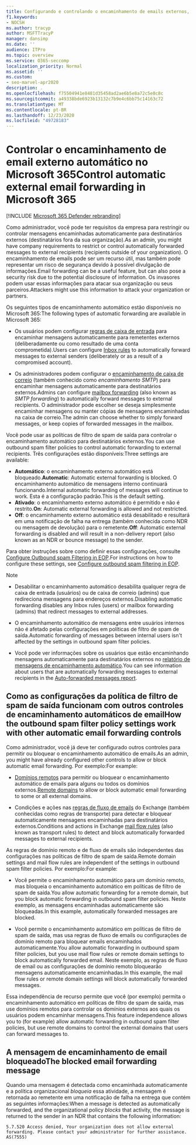 ```yaml
---
title: Configurando e controlando o encaminhamento de emails externos, encaminhamento automático, acesso de 5.7.520 negado, desabilitar o encaminhamento externo, o administrador desabilitou o encaminhamento externo, política antispam de saída
f1.keywords:
- NOCSH
ms.author: tracyp
author: MSFTTracyP
manager: dansimp
ms.date: ''
audience: ITPro
ms.topic: overview
ms.service: O365-seccomp
localization_priority: Normal
ms.assetid: ''
ms.custom:
- seo-marvel-apr2020
description: .
ms.openlocfilehash: f75504941e8481d35458ad2ae6b5e8a72c5e8c8c
ms.sourcegitcommit: a49338bde6923b13132c7b9e4c6bb75c14163c72
ms.translationtype: MT
ms.contentlocale: pt-BR
ms.lasthandoff: 12/23/2020
ms.locfileid: "49728183"
---
```

# <a name="control-automatic-external-email-forwarding-in-microsoft-365"></a><span data-ttu-id="88407-103">Controlar o encaminhamento de email externo automático no Microsoft 365</span><span class="sxs-lookup"><span data-stu-id="88407-103">Control automatic external email forwarding in Microsoft 365</span></span>

[!INCLUDE [Microsoft 365 Defender rebranding](../includes/microsoft-defender-for-office.md)]

<span data-ttu-id="88407-104">Como administrador, você pode ter requisitos da empresa para restringir ou controlar mensagens encaminhadas automaticamente para destinatários externos (destinatários fora da sua organização).</span><span class="sxs-lookup"><span data-stu-id="88407-104">As an admin, you might have company requirements to restrict or control automatically forwarded messages to external recipients (recipients outside of your organization).</span></span> <span data-ttu-id="88407-105">O encaminhamento de emails pode ser um recurso útil, mas também pode representar um risco de segurança devido à possível divulgação de informações.</span><span class="sxs-lookup"><span data-stu-id="88407-105">Email forwarding can be a useful feature, but can also pose a security risk due to the potential disclosure of information.</span></span> <span data-ttu-id="88407-106">Os invasores podem usar essas informações para atacar sua organização ou seus parceiros.</span><span class="sxs-lookup"><span data-stu-id="88407-106">Attackers might use this information to attack your organization or partners.</span></span>

<span data-ttu-id="88407-107">Os seguintes tipos de encaminhamento automático estão disponíveis no Microsoft 365:</span><span class="sxs-lookup"><span data-stu-id="88407-107">The following types of automatic forwarding are available in Microsoft 365:</span></span>

- <span data-ttu-id="88407-108">Os usuários podem configurar [regras de caixa de entrada](https://support.microsoft.com/office/c24f5dea-9465-4df4-ad17-a50704d66c59) para encaminhar mensagens automaticamente para remetentes externos (deliberadamente ou como resultado de uma conta comprometida).</span><span class="sxs-lookup"><span data-stu-id="88407-108">Users can configure [Inbox rules](https://support.microsoft.com/office/c24f5dea-9465-4df4-ad17-a50704d66c59) to automatically forward messages to external senders (deliberately or as a result of a compromised account).</span></span>

- <span data-ttu-id="88407-109">Os administradores podem configurar o [encaminhamento de caixa de correio](https://docs.microsoft.com/exchange/recipients-in-exchange-online/manage-user-mailboxes/configure-email-forwarding) (também conhecido como _encaminhamento SMTP_) para encaminhar mensagens automaticamente para destinatários externos.</span><span class="sxs-lookup"><span data-stu-id="88407-109">Admins can configure [mailbox forwarding](https://docs.microsoft.com/exchange/recipients-in-exchange-online/manage-user-mailboxes/configure-email-forwarding) (also known as _SMTP forwarding_) to automatically forward messages to external recipients.</span></span> <span data-ttu-id="88407-110">O administrador pode escolher se deseja simplesmente encaminhar mensagens ou manter cópias de mensagens encaminhadas na caixa de correio.</span><span class="sxs-lookup"><span data-stu-id="88407-110">The admin can choose whether to simply forward messages, or keep copies of forwarded messages in the mailbox.</span></span>

<span data-ttu-id="88407-111">Você pode usar as políticas de filtro de spam de saída para controlar o encaminhamento automático para destinatários externos.</span><span class="sxs-lookup"><span data-stu-id="88407-111">You can use outbound spam filter policies to control automatic forwarding to external recipients.</span></span> <span data-ttu-id="88407-112">Três configurações estão disponíveis:</span><span class="sxs-lookup"><span data-stu-id="88407-112">Three settings are available:</span></span>

- <span data-ttu-id="88407-113">**Automático**: o encaminhamento externo automático está bloqueado.</span><span class="sxs-lookup"><span data-stu-id="88407-113">**Automatic**: Automatic external forwarding is blocked.</span></span> <span data-ttu-id="88407-114">O encaminhamento automático de mensagens interno continuará funcionando.</span><span class="sxs-lookup"><span data-stu-id="88407-114">Internal automatic forwarding of messages will continue to work.</span></span> <span data-ttu-id="88407-115">Esta é a configuração padrão.</span><span class="sxs-lookup"><span data-stu-id="88407-115">This is the default setting.</span></span>
- <span data-ttu-id="88407-116">**Ativado**: o encaminhamento externo automático é permitido e não é restrito.</span><span class="sxs-lookup"><span data-stu-id="88407-116">**On**: Automatic external forwarding is allowed and not restricted.</span></span>
- <span data-ttu-id="88407-117">**Off**: o encaminhamento externo automático está desabilitado e resultará em uma notificação de falha na entrega (também conhecida como NDR ou mensagem de devolução) para o remetente.</span><span class="sxs-lookup"><span data-stu-id="88407-117">**Off**: Automatic external forwarding is disabled and will result in a non-delivery report (also known as an NDR or bounce message) to the sender.</span></span>

<span data-ttu-id="88407-118">Para obter instruções sobre como definir essas configurações, consulte [Configure Outbound spam Filtering in EOP](configure-the-outbound-spam-policy.md).</span><span class="sxs-lookup"><span data-stu-id="88407-118">For instructions on how to configure these settings, see [Configure outbound spam filtering in EOP](configure-the-outbound-spam-policy.md).</span></span>

> [!NOTE]
>
> - <span data-ttu-id="88407-119">Desabilitar o encaminhamento automático desabilita qualquer regra de caixa de entrada (usuários) ou de caixa de correio (admins) que redireciona mensagens para endereços externos.</span><span class="sxs-lookup"><span data-stu-id="88407-119">Disabling automatic forwarding disables any Inbox rules (users) or mailbox forwarding (admins) that redirect messages to external addresses.</span></span>
>
> - <span data-ttu-id="88407-120">O encaminhamento automático de mensagens entre usuários internos não é afetado pelas configurações em políticas de filtro de spam de saída.</span><span class="sxs-lookup"><span data-stu-id="88407-120">Automatic forwarding of messages between internal users isn't affected by the settings in outbound spam filter policies.</span></span>
>
> - <span data-ttu-id="88407-121">Você pode ver informações sobre os usuários que estão encaminhando mensagens automaticamente para destinatários externos no [relatório de mensagens de encaminhamento automático](mfi-auto-forwarded-messages-report.md).</span><span class="sxs-lookup"><span data-stu-id="88407-121">You can see information about users that are automatically forwarding messages to external recipients in the [Auto-forwarded messages report](mfi-auto-forwarded-messages-report.md).</span></span>

## <a name="how-the-outbound-spam-filter-policy-settings-work-with-other-automatic-email-forwarding-controls"></a><span data-ttu-id="88407-122">Como as configurações da política de filtro de spam de saída funcionam com outros controles de encaminhamento automáticos de email</span><span class="sxs-lookup"><span data-stu-id="88407-122">How the outbound spam filter policy settings work with other automatic email forwarding controls</span></span>

<span data-ttu-id="88407-123">Como administrador, você já deve ter configurado outros controles para permitir ou bloquear o encaminhamento automático de emails.</span><span class="sxs-lookup"><span data-stu-id="88407-123">As an admin, you might have already configured other controls to allow or block automatic email forwarding.</span></span> <span data-ttu-id="88407-124">Por exemplo:</span><span class="sxs-lookup"><span data-stu-id="88407-124">For example:</span></span>

- <span data-ttu-id="88407-125">[Domínios remotos](https://docs.microsoft.com/exchange/mail-flow-best-practices/remote-domains/remote-domains) para permitir ou bloquear o encaminhamento automático de emails para alguns ou todos os domínios externos.</span><span class="sxs-lookup"><span data-stu-id="88407-125">[Remote domains](https://docs.microsoft.com/exchange/mail-flow-best-practices/remote-domains/remote-domains) to allow or block automatic email forwarding to some or all external domains.</span></span>

- <span data-ttu-id="88407-126">Condições e ações nas [regras de fluxo de emails](https://docs.microsoft.com/exchange/security-and-compliance/mail-flow-rules/mail-flow-rules) do Exchange (também conhecidas como regras de transporte) para detectar e bloquear automaticamente mensagens encaminhadas para destinatários externos.</span><span class="sxs-lookup"><span data-stu-id="88407-126">Conditions and actions in Exchange [mail flow rules](https://docs.microsoft.com/exchange/security-and-compliance/mail-flow-rules/mail-flow-rules) (also known as transport rules) to detect and block automatically forwarded messages to external recipients.</span></span>

<span data-ttu-id="88407-127">As regras de domínio remoto e de fluxo de emails são independentes das configurações nas políticas de filtro de spam de saída.</span><span class="sxs-lookup"><span data-stu-id="88407-127">Remote domain settings and mail flow rules are independent of the settings in outbound spam filter policies.</span></span> <span data-ttu-id="88407-128">Por exemplo:</span><span class="sxs-lookup"><span data-stu-id="88407-128">For example:</span></span>

- <span data-ttu-id="88407-129">Você permite o encaminhamento automático para um domínio remoto, mas bloqueia o encaminhamento automático em políticas de filtro de spam de saída.</span><span class="sxs-lookup"><span data-stu-id="88407-129">You allow automatic forwarding for a remote domain, but you block automatic forwarding in outbound spam filter policies.</span></span> <span data-ttu-id="88407-130">Neste exemplo, as mensagens encaminhadas automaticamente são bloqueadas.</span><span class="sxs-lookup"><span data-stu-id="88407-130">In this example, automatically forwarded messages are blocked.</span></span>

- <span data-ttu-id="88407-131">Você permite o encaminhamento automático em políticas de filtro de spam de saída, mas usa regras de fluxo de emails ou configurações de domínio remoto para bloquear emails encaminhados automaticamente.</span><span class="sxs-lookup"><span data-stu-id="88407-131">You allow automatic forwarding in outbound spam filter policies, but you use mail flow rules or remote domain settings to block automatically forwarded email.</span></span> <span data-ttu-id="88407-132">Neste exemplo, as regras de fluxo de email ou as configurações de domínio remoto bloquearão mensagens automaticamente encaminhadas.</span><span class="sxs-lookup"><span data-stu-id="88407-132">In this example, the mail flow rules or remote domain settings will block automatically forwarded messages.</span></span>

<span data-ttu-id="88407-133">Essa independência de recurso permite que você (por exemplo) permita o encaminhamento automático em políticas de filtro de spam de saída, mas use domínios remotos para controlar os domínios externos aos quais os usuários podem encaminhar mensagens.</span><span class="sxs-lookup"><span data-stu-id="88407-133">This feature independence allows you to (for example) allow automatic forwarding in outbound spam filter policies, but use remote domains to control the external domains that users can forward messages to.</span></span>

## <a name="the-blocked-email-forwarding-message"></a><span data-ttu-id="88407-134">A mensagem de encaminhamento de email bloqueado</span><span class="sxs-lookup"><span data-stu-id="88407-134">The blocked email forwarding message</span></span>

<span data-ttu-id="88407-135">Quando uma mensagem é detectada como encaminhada automaticamente e a política organizacional *bloqueia* essa atividade, a mensagem é retornada ao remetente em uma notificação de falha na entrega que contém as seguintes informações:</span><span class="sxs-lookup"><span data-stu-id="88407-135">When a message is detected as automatically forwarded, and the organizational policy *blocks* that activity, the message is returned to the sender in an NDR that contains the following information:</span></span>

`5.7.520 Access denied, Your organization does not allow external forwarding. Please contact your administrator for further assistance. AS(7555)`
